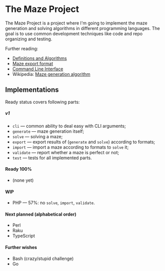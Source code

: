 The Maze Project
================

The Maze Project is a project where I'm going to implement the maze generation
and solving algorithms in different programming languages. The goal is to use
common development techniques like code and repo organizing and testing.

Further reading:

*   [Definitions and Algorithms](./ALGORITHM.md)
*   [Maze export format](./EXPORT.md)
*   [Command Line Interface](./CLI.md)
*   Wikipedia: [Maze generation algorithm](https://en.wikipedia.org/wiki/Maze_generation_algorithm)

## Implementations

Ready status covers following parts:

##### v1

*   `cli` — common ability to deal easy with CLI arguments;
*   `generate` — maze generation itself;
*   `solve` — solving a maze;
*   `export` — export results of (`generate` and `solve`) according to formats;
*   `import` — import a maze according to formats to `solve` it;
*   `validate` — report whether a maze is perfect or not;
*   `test` — tests for all implemented parts.

#### Ready 100%

*   (none yet)

#### WIP

*   PHP — 57%: no `solve`, `import`, `validate`.

#### Next planned (alphabetical order)

*   Perl
*   Raku
*   TypeScript

#### Further wishes

*   Bash (crazy/stupid challenge)
*   Go
